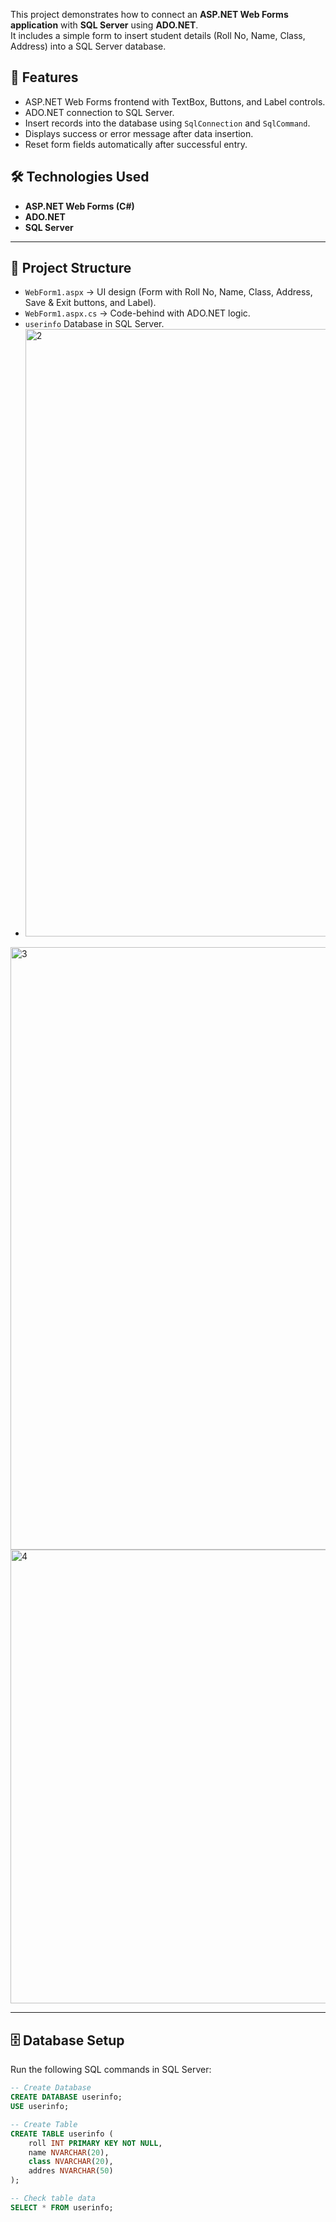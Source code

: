 
This project demonstrates how to connect an **ASP.NET Web Forms application** with **SQL Server** using **ADO.NET**.  
It includes a simple form to insert student details (Roll No, Name, Class, Address) into a SQL Server database.
## 🚀 Features
- ASP.NET Web Forms frontend with TextBox, Buttons, and Label controls.
- ADO.NET connection to SQL Server.
- Insert records into the database using `SqlConnection` and `SqlCommand`.
- Displays success or error message after data insertion.
- Reset form fields automatically after successful entry.
## 🛠️ Technologies Used
- **ASP.NET Web Forms (C#)**
- **ADO.NET**
- **SQL Server**

---

## 📂 Project Structure
- `WebForm1.aspx` → UI design (Form with Roll No, Name, Class, Address, Save & Exit buttons, and Label).  
- `WebForm1.aspx.cs` → Code-behind with ADO.NET logic.  
- `userinfo` Database in SQL Server.
- <img width="1920" height="972" alt="2" src="https://github.com/user-attachments/assets/16ca1062-ad5b-4a4e-b865-b92669ee6884" />
<img width="1915" height="964" alt="3" src="https://github.com/user-attachments/assets/1b1dc4d8-fd33-4aa2-8621-0b1bfa218efe" />
<img width="999" height="726" alt="4" src="https://github.com/user-attachments/assets/081f2d6e-4cc0-4d11-8685-b3d8422f03f6" />




---

## 🗄️ Database Setup

Run the following SQL commands in SQL Server:

```sql
-- Create Database
CREATE DATABASE userinfo;
USE userinfo;

-- Create Table
CREATE TABLE userinfo (
    roll INT PRIMARY KEY NOT NULL,
    name NVARCHAR(20),
    class NVARCHAR(20),
    addres NVARCHAR(50)
);

-- Check table data
SELECT * FROM userinfo;




